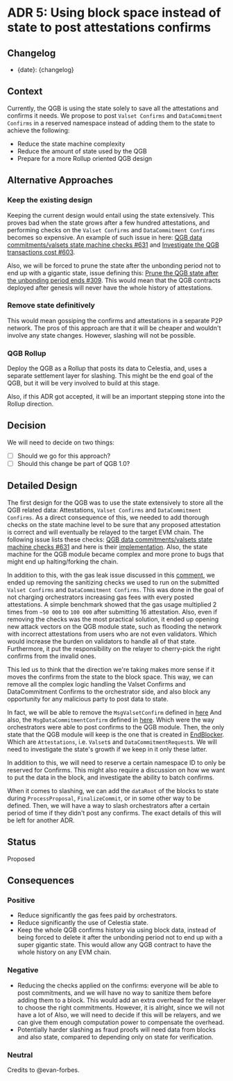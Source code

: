 # ADR 5: Using block space instead of state to post attestations confirms

## Changelog

- {date}: {changelog}

## Context

Currently, the QGB is using the state solely to save all the attestations and confirms it needs.
We propose to post `Valset Confirms` and `DataCommitment Confirms` in a reserved namespace instead of adding them to the state to achieve the following:

- Reduce the state machine complexity
- Reduce the amount of state used by the QGB
- Prepare for a more Rollup oriented QGB design

## Alternative Approaches

### Keep the existing design

Keeping the current design would entail using the state extensively.
This proves bad when the state grows after a few hundred attestations, and performing checks on the `Valset Confirms` and `DataCommitment Confirms` becomes so expensive.
An example of such issue in here: [QGB data commitments/valsets state machine checks #631](https://github.com/celestiaorg/celestia-app/issues/631) and [Investigate the QGB transactions cost #603](https://github.com/celestiaorg/celestia-app/issues/603).

Also, we will be forced to prune the state after the unbonding period not to end up with a gigantic state, issue defining this: [Prune the QGB state after the unbonding period ends #309](https://github.com/celestiaorg/celestia-app/issues/309).
This would mean that the QGB contracts deployed after genesis will never have the whole history of attestations.

### Remove state definitively

This would mean gossiping the confirms and attestations in a separate P2P network.
The pros of this approach are that it will be cheaper and wouldn't involve any state changes.
However, slashing will not be possible.

### QGB Rollup

Deploy the QGB as a Rollup that posts its data to Celestia, and, uses a separate settlement layer for slashing.
This might be the end goal of the QGB, but it will be very involved to build at this stage.

Also, if this ADR got accepted, it will be an important stepping stone into the Rollup direction.

## Decision

We will need to decide on two things:

- [ ] Should we go for this approach?
- [ ] Should this change be part of QGB 1.0?

## Detailed Design

The first design for the QGB was to use the state extensively to store all the QGB related data: Attestations, `Valset Confirms` and `DataCommitment Confirms`.
As a direct consequence of this, we needed to add thorough checks on the state machine level to be sure that any proposed attestation is correct and will eventually be relayed to the target EVM chain.
The following issue lists these checks: [QGB data commitments/valsets state machine checks #631](https://github.com/celestiaorg/celestia-app/issues/631) and here is their [implementation](https://github.com/celestiaorg/celestia-app/blob/d63b99891023d153ea5937e4f3c1907a784654d8/x/qgb/keeper/msg_server.go#L28-L262).
Also, the state machine for the QGB module became complex and more prone to bugs that might end up halting/forking the chain.

In addition to this, with the gas leak issue discussed in this [comment](https://github.com/celestiaorg/celestia-app/issues/631#issuecomment-1220848130), we ended up removing the sanitizing checks we used to run on the submitted `Valset Confirms` and `DataCommitment Confirms`.
This was done in the goal of not charging orchestrators increasing gas fees with every posted attestations.
A simple benchmark showed that the gas usage multiplied 2 times from `~50 000` to `100 000` after submitting 16 attestation.
Also, even if removing the checks was the most practical solution, it ended up opening new attack vectors on the QGB module state, such as flooding the network with incorrect attestations from users who are not even validators.
Which would increase the burden on validators to handle all of that state.
Furthermore, it put the responsibility on the relayer to cherry-pick the right confirms from the invalid ones.

This led us to think that the direction we're taking makes more sense if it moves the confirms from the state to the block space.
This way, we can remove all the complex logic handling the Valset Confirms and DataCommitment Confirms to the orchestrator side, and also block any opportunity for any malicious party to post data to state.

In fact, we will be able to remove the `MsgValsetConfirm` defined in [here](https://github.com/celestiaorg/celestia-app/blob/a965914b8a467f0384b17d9a8a0bb1ac62f384db/proto/qgb/msgs.proto#L24-L49)
And also, the `MsgDataCommitmentConfirm` defined in [here](
https://github.com/celestiaorg/celestia-app/blob/a965914b8a467f0384b17d9a8a0bb1ac62f384db/proto/qgb/msgs.proto#L55-L76).
Which were the way orchestrators were able to post confirms to the QGB module.
Then, the only state that the QGB module will keep is the one that is created in [EndBlocker](https://github.com/celestiaorg/celestia-app/blob/a965914b8a467f0384b17d9a8a0bb1ac62f384db/x/qgb/abci.go#L12-L16).
Which are `Attestations`, i.e. `Valset`s and `DataCommitmentRequest`s.
We will need to investigate the state's growth if we keep in it only these latter.

In addition to this, we will need to reserve a certain namespace ID to only be reserved for Confirms.
This might also require a discussion on how we want to put the data in the block, and investigate the ability to batch confirms.

When it comes to slashing, we can add the `dataRoot` of the blocks to state during `ProcessProposal`,  `FinalizeCommit`, or in some other way to be defined. Then, we will have a way to slash orchestrators after a certain period of time if they didn't post any confirms. The exact details of this will be left for another ADR.

## Status

Proposed

## Consequences

### Positive

- Reduce significantly the gas fees paid by orchestrators.
- Reduce significantly the use of Celestia state.
- Keep the whole QGB confirms history via using block data, instead of being forced to delete it after the unbonding period not to end up with a super gigantic state. This would allow any QGB contract to have the whole history on any EVM chain.

### Negative

- Reducing the checks applied on the confirms: everyone will be able to post commitments, and we will have no way to sanitize them before adding them to a block. This would add an extra overhead for the relayer to choose the right commitments. However, it is alright, since we will not have a lot of Also, we will need to decide if this will be relayers, and we can give them enough computation power to compensate the overhead.
- Potentially harder slashing as fraud proofs will need data from blocks and also state, compared to depending only on state for verification.

### Neutral

Credits to @evan-forbes.
